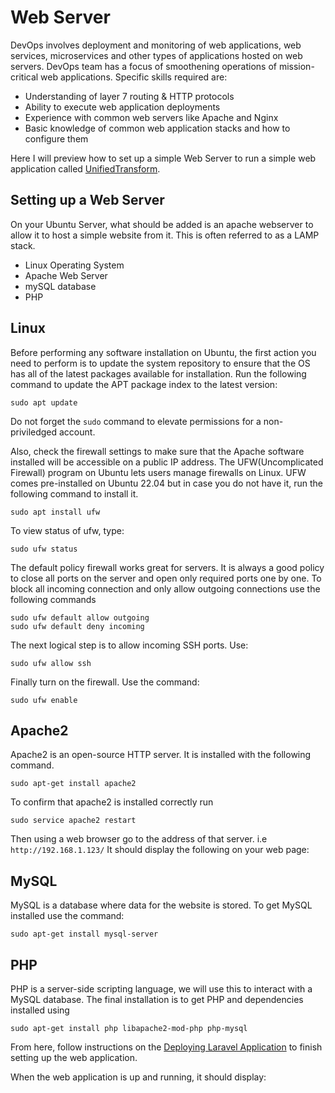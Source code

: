 # Web Server
DevOps involves deployment and monitoring of web applications, web services, microservices and other types of applications hosted on web servers. DevOps team has a focus of smoothening operations of mission-critical web applications. Specific skills required are:

* Understanding of layer 7 routing & HTTP protocols
* Ability to execute web application deployments
* Experience with common web servers like Apache and Nginx
* Basic knowledge of common web application stacks and how to configure them

Here I will preview how to set up a simple Web Server to run a simple web application called [UnifiedTransform](https://github.com/changeweb/Unifiedtransform).
## Setting up a Web Server
On your Ubuntu Server, what should be added is an apache webserver to allow it to host a simple website from it. This is often referred to as a LAMP stack.

* Linux Operating System
* Apache Web Server
* mySQL database
* PHP

## Linux
Before performing any software installation on Ubuntu, the first action you need to perform is to update the system repository to ensure that the OS has all of the latest packages available for installation. Run the following command to update the APT package index to the latest version:

```
sudo apt update
```
Do not forget the ````sudo```` command to elevate permissions for a non-priviledged account.

Also, check the firewall settings to make sure that the Apache software installed will be accessible on a public IP address. The UFW(Uncomplicated Firewall) program on Ubuntu lets users manage firewalls on Linux. UFW comes pre-installed on Ubuntu 22.04 but in case you do not have it, run the following command to install it.

```
sudo apt install ufw
```
To view status of ufw, type:
```
sudo ufw status
```
The default policy firewall works great for servers. It is always a good policy to close all ports on the server and open only required ports one by one. To block all incoming connection and only allow outgoing connections use the following commands
```
sudo ufw default allow outgoing
sudo ufw default deny incoming
```
The next logical step is to allow incoming SSH ports. Use:
```
sudo ufw allow ssh
```
Finally turn on the firewall. Use the command:
```
sudo ufw enable
```
## Apache2
Apache2 is an open-source HTTP server. It is installed with the following command.
```
sudo apt-get install apache2
```
To confirm that apache2 is installed correctly run
```
sudo service apache2 restart
```
Then using a web browser go to the address of that server. i.e ````http://192.168.1.123/```` It should display the following on your web page:
## MySQL
MySQL is a database where data for the website is stored. To get MySQL installed use the command:
```
sudo apt-get install mysql-server
```
## PHP
PHP is a server-side scripting language, we will use this to interact with a MySQL database. The final installation is to get PHP and dependencies installed using
```
sudo apt-get install php libapache2-mod-php php-mysql
```
From here, follow instructions on the [Deploying Laravel Application](https://github.com/Diana725/DevOps-Projects/blob/main/Deploying%20Laravel%20Applications.md) to finish setting up the web application.

When the web application is up and running, it should display:
